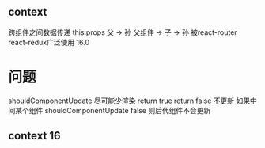 ## context
 跨组件之间数据传递
 this.props 父 -> 孙
 父组件 -> 子 -> 孙
 被react-router react-redux广泛使用
 16.0
# 问题
  shouldComponentUpdate
  尽可能少渲染
  return true
  return false 不更新
  如果中间某个组件 shouldComponentUpdate false 则后代组件不会更新

## context 16
